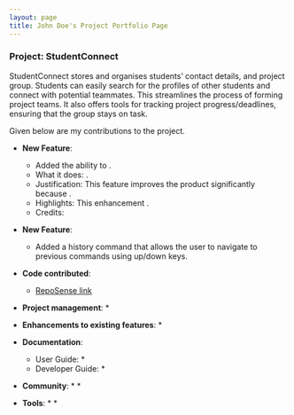 ```yaml
---
layout: page
title: John Doe's Project Portfolio Page
---
```


### Project: StudentConnect 

StudentConnect stores and organises students’ contact details, and project group. Students can easily search for the profiles of other students and connect with potential teammates. This streamlines the process of forming project teams. It also offers tools for tracking project progress/deadlines, ensuring that the group stays on task.

Given below are my contributions to the project.


* **New Feature**:
  * Added the ability to .
  * What it does: .
  * Justification: This feature improves the product significantly because .
  * Highlights: This enhancement .
  * Credits:  

* **New Feature**:
  * Added a history command that allows the user to navigate to previous commands using up/down keys.

* **Code contributed**:
  * [RepoSense link]()

* **Project management**:
  * 
* **Enhancements to existing features**:
  * 
* **Documentation**:
  * User Guide:
    * 
  * Developer Guide:
    * 
* **Community**:
  * 
  * 

* **Tools**:
  * 
  * 

